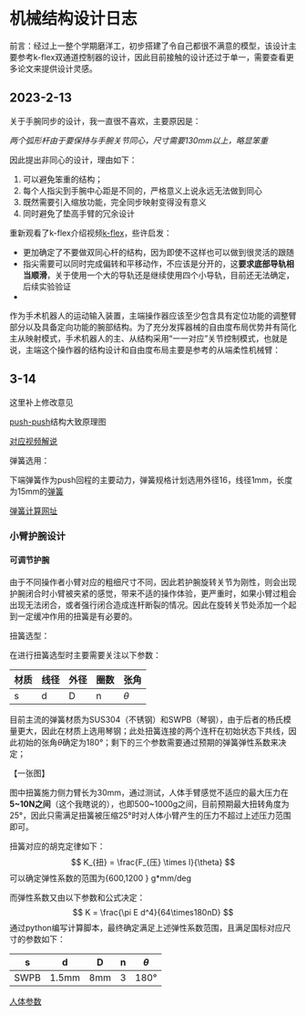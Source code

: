 # 机械结构设计日志

前言：经过上一整个学期磨洋工，初步搭建了令自己都很不满意的模型，该设计主要参考k-flex双通道控制器的设计，因此目前接触的设计还过于单一，需要查看更多论文来提供设计灵感。



## 2023-2-13

关于手腕同步的设计，我一直很不喜欢，主要原因是：

*两个弧形杆由于要保持与手腕关节同心，尺寸需要130mm以上，略显笨重*

因此提出非同心的设计，理由如下：

1. 可以避免笨重的结构；
2. 每个人指尖到手腕中心距是不同的，严格意义上说永远无法做到同心
3. 既然需要引入缩放功能，完全同步映射变得没有意义
4. 同时避免了垫高手臂的冗余设计



重新观看了k-flex介绍视频[k-flex](https://www.youtube.com/watch?v=esVZxDgvB-I)，些许启发：

* 更加确定了不要做双同心杆的结构，因为即使不这样也可以做到很灵活的跟随
* 指尖需要可以同时完成偏转和平移动作，不应该是分开的，这**要求底部导轨相当顺滑**，关于使用一个大的导轨还是继续使用四个小导轨，目前还无法确定，后续实验验证
* 





作为手术机器人的运动输入装置，主端操作器应该至少包含具有定位功能的调整臂部分以及具备定向功能的腕部结构。为了充分发挥器械的自由度布局优势并有简化主从映射模式，手术机器人的主、从结构采用“一一对应”关节控制模式，也就是说，主端这个操作器的结构设计和自由度布局主要是参考的从端柔性机械臂：





## 3-14

这里补上修改意见

[push-push](https://www.zhihu.com/question/22816489)结构大致原理图

[对应视频解说](https://www.bilibili.com/video/BV1Mf4y1r7pr/?spm_id_from=333.337.search-card.all.click&vd_source=281ff56b609b674158950419ca8a19aa) 



弹簧选用：

下端弹簧作为push回程的主要动力，弹簧规格计划选用外径16，线径1mm，长度为15mm的[弹簧](https://detail.tmall.com/item.htm?abbucket=15&id=625896687325&ns=1&spm=a230r.1.14.16.6f06520cOjUmtF&skuId=4604669083628)

[弹簧计算网址](http://www.jxzlw.cn/th/lh.html)





### 小臂护腕设计







#### 可调节护腕

由于不同操作者小臂对应的粗细尺寸不同，因此若护腕旋转关节为刚性，则会出现护腕闭合时小臂被夹紧的感觉，带来不适的操作体验，更严重时，如果小臂过粗会出现无法闭合，或者强行闭合造成连杆断裂的情况。因此在旋转关节处添加一个起到一定缓冲作用的扭簧是有必要的。

扭簧选型：

在进行扭簧选型时主要需要关注以下参数：

| 材质 | 线径 | 外径 | 圈数 | 张角     |
| ---- | ---- | ---- | ---- | -------- |
| s    | d    | D    | n    | $\theta$ |

目前主流的弹簧材质为SUS304（不锈钢）和SWPB（琴钢），由于后者的杨氏模量更大，因此在材质上选用琴钢；此处扭簧连接的两个连杆在初始状态下共线，因此初始的张角$\theta$确定为180°；剩下的三个参数需要通过预期的弹簧弹性系数来决定；

【一张图】

图中扭簧施力侧力臂长为30mm，通过测试，人体手臂感觉不适应的最大压力在**5~10N之间**（这个我瞎说的），也即500~1000g之间，目前预期最大扭转角度为25°，因此只需满足扭簧被压缩25°时对人体小臂产生的压力不超过上述压力范围即可。

扭簧对应的胡克定律如下：
$$
K_{扭} = \frac{F_{压} \times l}{\theta}
$$
可以确定弹性系数的范围为{600,1200 }  g*mm/deg

而弹性系数又由以下参数和公式决定：
$$
K = \frac{\pi E d^4}{64\times180nD}
$$
通过python编写计算脚本，最终确定满足上述弹性系数范围，且满足国标对应尺寸的参数如下：

|  s   |   d   |  D   |  n   | $\theta$ |
| :--: | :---: | :--: | :--: | :------: |
| SWPB | 1.5mm | 8mm  |  3   |   180°   |





[人体参数](http://personal.cityu.edu.hk/meachan/Online%20Anthropometry/Chapter2/Ch2-28.htm)
